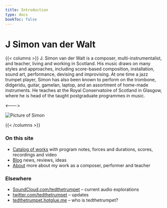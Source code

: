 ```yaml
---
title: Introduction
type: docs
bookToc: false
---
```

# J Simon van der Walt

{{< columns >}} <!-- begin columns block -->
J. Simon van der Walt is a composer, multi-instrumentalist, and teacher, living and working in Scotland. His music draws on many styles and approaches, including score-based composition, installation, sound art, performance, devising and improvising. At one time a jazz trumpet player, Simon has also been known to perform on the trombone, didgeridu, guitar, gamelan, laptop, and an assortment of home-made instruments. He teaches at the Royal Conservatoire of Scotland in Glasgow, where he is head of the taught postgraduate programmes in music.

<---> <!-- magic separator, between columns -->

![Picture of Simon](/xtremehead.png) 

{{< /columns >}}

### On this site

* [Catalog of works](http://tedthetrumpet.wordpress.com/works) with program notes, forces and durations, scores, recordings and video
* [Blog](http://tedthetrumpet.wordpress.com/blog) news, reviews, ideas
* [About](http://tedthetrumpet.wordpress.com/about) more about my work as a composer, performer and teacher

### Elsewhere

* [SoundCloud.com/tedthetrumpet](https://soundcloud.com/tedthetrumpet/) – current audio explorations
* [twitter.com/tedthetrumpet](https://twitter.com/tedthetrumpet) – updates
* [tedthetrumpet.hotglue.me](http://tedthetrumpet.hotglue.me/) – who is tedthetrumpet?

